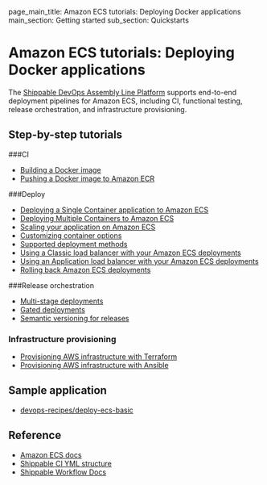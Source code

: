 page_main_title: Amazon ECS tutorials: Deploying Docker applications
main_section: Getting started
sub_section: Quickstarts

# Amazon ECS tutorials: Deploying Docker applications

The [Shippable DevOps Assembly Line Platform](/platform/overview/) supports end-to-end deployment pipelines for Amazon ECS, including CI, functional testing, release orchestration, and infrastructure provisioning.

## Step-by-step tutorials

###CI

* [Building a Docker image](/ci/build-docker-images/)
* [Pushing a Docker image to Amazon ECR](/ci/push-amazon-ecr/)

###Deploy

* [Deploying a Single Container application to Amazon ECS](/deploy/amazon-ecs/)
* [Deploying Multiple Containers to Amazon ECS](/deploy/amazon-ecs-multiple-containers/)
* [Scaling your application on Amazon ECS](/deploy/amazon-ecs/#scaling-app-instances)
* [Customizing container options](/deploy/amazon-ecs/#customizing-container-options)
* [Supported deployment methods](/deploy/deployment-methods-overview/)
* [Using a Classic load balancer with your Amazon ECS deployments](/deploy/lb-amazon-ecs-classic/)
* [Using an Application load balancer with your Amazon ECS deployments](/deploy/lb-amazon-ecs-app/)
* [Rolling back Amazon ECS deployments](/deploy/rollback/)

###Release orchestration

* [Multi-stage deployments](/deploy/multi-stage-deployments/)
* [Gated deployments](/deploy/gated-deployments/)
* [Semantic versioning for releases](/release/single-component/)

### Infrastructure provisioning

* [Provisioning AWS infrastructure with Terraform](/provision/aws-with-terraform/)
* [Provisioning AWS infrastructure with Ansible](/provision/aws-with-ansible/)

## Sample application

* [devops-recipes/deploy-ecs-basic](https://github.com/devops-recipes/deploy-ecs-basic)

## Reference

* [Amazon ECS docs](https://aws.amazon.com/documentation/ecs/)
* [Shippable CI YML structure](/ci/yml-structure/)
* [Shippable Workflow Docs](/platform/workflow/overview/)
